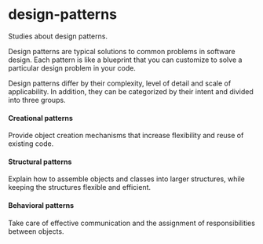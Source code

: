# design-patterns
Studies about design patterns.

Design patterns are typical solutions to common problems in software design. Each pattern is like a blueprint that you can customize to solve a particular design problem in your code.

Design patterns differ by their complexity, level of detail and scale of applicability. In addition, they can be categorized by their intent and divided into three groups.

#### Creational patterns
Provide object creation mechanisms that increase flexibility and reuse of existing code.

#### Structural patterns
Explain how to assemble objects and classes into larger structures, while keeping the structures flexible and efficient.

#### Behavioral patterns
Take care of effective communication and the assignment of responsibilities between objects.
